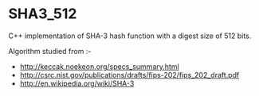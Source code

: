 SHA3_512
========

C++ implementation of SHA-3 hash function with a digest size of 512 bits.

Algorithm studied from :-
- http://keccak.noekeon.org/specs_summary.html
- http://csrc.nist.gov/publications/drafts/fips-202/fips_202_draft.pdf
- http://en.wikipedia.org/wiki/SHA-3
